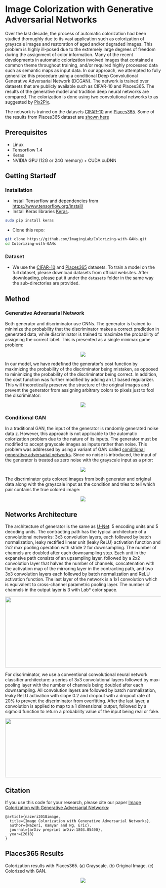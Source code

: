 # Image Colorization with Generative Adversarial Networks 
Over the last decade, the process of automatic colorization had been studied thoroughly due to its vast application such as colorization of grayscale images and restoration of aged and/or degraded images. This problem is highly ill-posed due to the extremely large degrees of freedom during the assignment of color information. Many of the recent developments in automatic colorization involved images that contained a common theme throughout training, and/or required highly processed data such as semantic maps as input data. In our approach, we attempted to fully generalize this procedure using a conditional Deep Convolutional Generative Adversarial Network (DCGAN). The network is trained over datasets that are publicly available such as CIFAR-10 and Places365. The results of the generative model and tradition deep neural networks are compared. The colorization is done using two convolutional networks to as suggested by [Pix2Pix](https://github.com/phillipi/pix2pix).

The network is trained on the datasets [CIFAR-10](https://www.cs.toronto.edu/~kriz/cifar.html) and [Places365](http://places2.csail.mit.edu). Some of the results from Places365 dataset are [shown here](#places365-results)

## Prerequisites
- Linux
- Tensorflow 1.4
- Keras
- NVIDIA GPU (12G or 24G memory) + CUDA cuDNN

## Getting Startedf
### Installation
- Install Tensorflow and dependencies from https://www.tensorflow.org/install/
- Install Keras libraries [Keras](https://github.com/keras-team/keras).
```bash
sudo pip install keras
```
- Clone this repo:
```bash
git clone https://github.com/ImagingLab/Colorizing-with-GANs.git
cd Colorizing-with-GANs
```

### Dataset
- We use the [CIFAR-10](https://www.cs.toronto.edu/~kriz/cifar.html) and [Places365](http://places2.csail.mit.edu) datasets. To train a model on the full dataset, please download datasets from official websites.
After downloading, please put it under the `datasets` folder in the same way the sub-directories are provided.

## Method

### Generative Adversarial Network
Both generator and discriminator use CNNs. The generator is trained to minimize the probability that the discriminator makes a correct prediction in generated data, while discriminator is trained to maximize the probability of assigning the correct label. This is presented as a single minimax game problem:
<p align='center'>  
  <img src='img/gan.png' />
</p>
In our model, we have redefined the generator's cost function by maximizing the probability of the discriminator being mistaken, as opposed to minimizing the probability of the discriminator being correct. In addition, the cost function was further modified by adding an L1 based regularizer. This will theoretically preserve the structure of the original images and prevent the generator from assigning arbitrary colors to pixels just to fool the discriminator:
<p align='center'>  
  <img src='img/gan_new.png' />
</p>

### Conditional GAN
In a traditional GAN, the input of the generator is randomly generated noise data z. However, this approach is not applicable to the automatic colorization problem due to the nature of its inputs. The generator must be modified to accept grayscale images as inputs rather than noise. This problem was addressed by using a variant of GAN called [conditional generative adversarial networks](https://arxiv.org/abs/1411.1784). Since no noise is introduced, the input of the generator is treated as zero noise with the grayscale input as a prior:
<p align='center'>  
  <img src='img/con_gan.png' />
</p>
The discriminator gets colored images from both generator and original data along with the grayscale input as the condition and tries to tell which pair contains the true colored image:
<p align='center'>  
  <img src='img/cgan.png' />
</p>

## Networks Architecture
The architecture of generator is the same as  [U-Net](https://arxiv.org/abs/1505.04597):  5 encoding units and 5 decoding units. The contracting path has the typical architecture of a convolutional networks: 3x3 convolution layers, each followed by batch normalization, leaky rectified linear unit (leaky ReLU) activation function and 2x2 max pooling operation with stride 2 for downsampling. The number of channels are doubled after each downsampling step. Each unit in the expansive path consists of an upsampling layer, followed by a 2x2 convolution layer that halves the number of channels, concatenation with the activation map of the mirroring layer in the contracting path, and two 3x3 convolution layers each followed by batch normalization and ReLU activation function. The last layer of the network is a 1x1 convolution which is equivalent to cross-channel parametric pooling layer. The number of channels in the output layer is 3 with L*a*b* color space.
<p align='center'>  
  <img src='img/unet.png' width='950px' height='228px' />
</p>

For discriminator, we use a conventional convolutional neural network classifier architecture: a series of 3x3 convolutional layers followed by max-pooling layer with the number of channels being doubled after each downsampling. All convolution layers are followed by batch normalization, leaky ReLU activation with slope 0.2 and dropout with a dropout rate of 20% to prevent the discriminator from overfitting. After the last layer, a convolution is applied to map to a 1 dimensional output, followed by a sigmoid function to return a probability value of the input being real or fake. 
<p align='center'>  
  <img src='img/discriminator.png' width='510px' height='190px' />
</p>
  
## Citation
If you use this code for your research, please cite our paper <a href="https://arxiv.org/abs/1803.05400">Image Colorization with Generative Adversarial Networks</a>:

```
@article{nazeri2018image,
  title={Image Colorization with Generative Adversarial Networks},
  author={Nazeri, Kamyar and Ng, Eric},
  journal={arXiv preprint arXiv:1803.05400},
  year={2018}
}
```
  
## Places365 Results
Colorization results with Places365. (a) Grayscale. (b) Original Image. (c) Colorized with GAN.
<p align='center'>  
  <img src='img/places365.jpg' />
</p>
